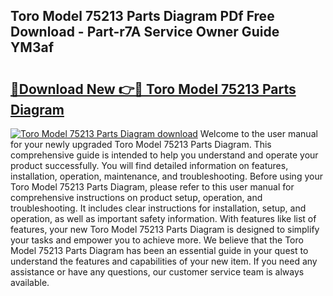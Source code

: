 ## Toro Model 75213 Parts Diagram PDf Free Download - Part-r7A Service Owner Guide YM3af

# <h2><a href="http://dfpq6e1.blite.top/?on=Toro+Model+75213+Parts+Diagram">🔗Download New 👉🔴 Toro Model 75213 Parts Diagram</a></h2>

[![Toro Model 75213 Parts Diagram download](https://i.imgur.com/lujVjoI.png)](http://dfpq6e1.blite.top/?on=Toro+Model+75213+Parts+Diagram)
Welcome to the user manual for your newly upgraded Toro Model 75213 Parts Diagram. This comprehensive guide is intended to help you understand and operate your product successfully. You will find detailed information on features, installation, operation, maintenance, and troubleshooting. Before using your Toro Model 75213 Parts Diagram, please refer to this user manual for comprehensive instructions on product setup, operation, and troubleshooting. It includes clear instructions for installation, setup, and operation, as well as important safety information. With features like list of features, your new Toro Model 75213 Parts Diagram is designed to simplify your tasks and empower you to achieve more. We believe that the Toro Model 75213 Parts Diagram has been an essential guide in your quest to understand the features and capabilities of your new item. If you need any assistance or have any questions, our customer service team is always available.
